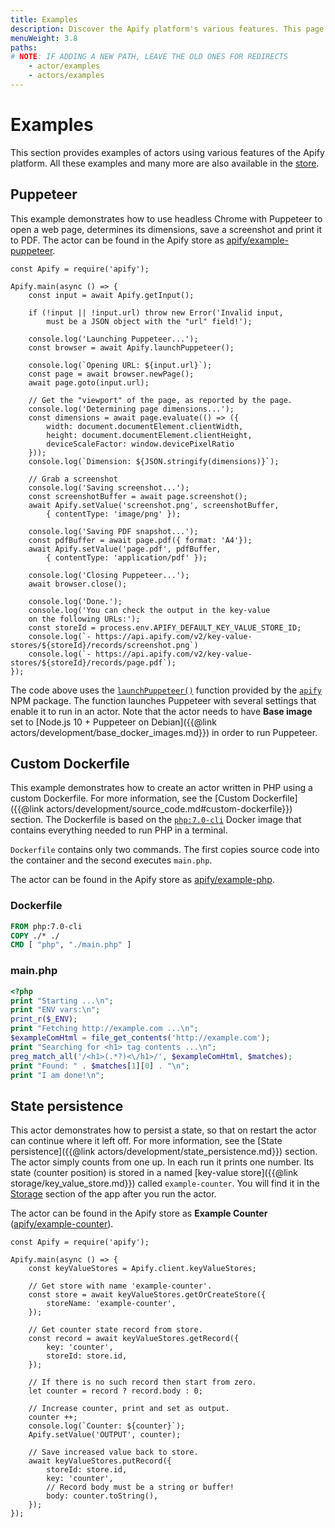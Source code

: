 ```yaml
---
title: Examples
description: Discover the Apify platform's various features. This page contains introductory code for building actors, Dockerfiles and persisting your actor's state.
menuWeight: 3.8
paths:
# NOTE: IF ADDING A NEW PATH, LEAVE THE OLD ONES FOR REDIRECTS
    - actor/examples
    - actors/examples
---
```


# [](#examples)Examples

This section provides examples of actors using various features of the Apify platform. All these examples and many more are also available in the [store](https://apify.com/store?type=acts&search=user%3Aapify%20example).

## [](#puppeteer)Puppeteer

This example demonstrates how to use headless Chrome with Puppeteer to open a web page, determines its dimensions, save a screenshot and print it to PDF. The actor can be found in the Apify store as [apify/example-puppeteer](https://apify.com/apify/example-puppeteer).

    const Apify = require('apify');

    Apify.main(async () => {
        const input = await Apify.getInput();

        if (!input || !input.url) throw new Error('Invalid input,
            must be a JSON object with the "url" field!');

        console.log('Launching Puppeteer...');
        const browser = await Apify.launchPuppeteer();

        console.log(`Opening URL: ${input.url}`);
        const page = await browser.newPage();
        await page.goto(input.url);

        // Get the "viewport" of the page, as reported by the page.
        console.log('Determining page dimensions...');
        const dimensions = await page.evaluate(() => ({
            width: document.documentElement.clientWidth,
            height: document.documentElement.clientHeight,
            deviceScaleFactor: window.devicePixelRatio
        }));
        console.log(`Dimension: ${JSON.stringify(dimensions)}`);

        // Grab a screenshot
        console.log('Saving screenshot...');
        const screenshotBuffer = await page.screenshot();
        await Apify.setValue('screenshot.png', screenshotBuffer,
            { contentType: 'image/png' });

        console.log('Saving PDF snapshot...');
        const pdfBuffer = await page.pdf({ format: 'A4'});
        await Apify.setValue('page.pdf', pdfBuffer,
            { contentType: 'application/pdf' });

        console.log('Closing Puppeteer...');
        await browser.close();

        console.log('Done.');
        console.log('You can check the output in the key-value
        on the following URLs:');
        const storeId = process.env.APIFY_DEFAULT_KEY_VALUE_STORE_ID;
        console.log(`- https://api.apify.com/v2/key-value-stores/${storeId}/records/screenshot.png`)
        console.log(`- https://api.apify.com/v2/key-value-stores/${storeId}/records/page.pdf`);
    });

The code above uses the [`launchPuppeteer()`](https://sdk.apify.com/docs/api/apify#apifylaunchpuppeteeroptions) function provided by the [`apify`](https://sdk.apify.com/) NPM package. The function launches Puppeteer with several settings that enable it to run in an actor. Note that the actor needs to have **Base image** set to [Node.js 10 + Puppeteer on Debian]({{@link actors/development/base_docker_images.md}}) in order to run Puppeteer.

## [](#custom-dockerfile)Custom Dockerfile

This example demonstrates how to create an actor written in PHP using a custom Dockerfile. For more information, see the [Custom Dockerfile]({{@link actors/development/source_code.md#custom-dockerfile}}) section. The Dockerfile is based on the [`php:7.0-cli`](https://hub.docker.com/_/php/) Docker image that contains everything needed to run PHP in a terminal.

`Dockerfile` contains only two commands. The first copies source code into the container and the second executes `main.php`.

The actor can be found in the Apify store as [apify/example-php](https://apify.com/apify/example-php).

### Dockerfile

```dockerfile
FROM php:7.0-cli
COPY ./* ./
CMD [ "php", "./main.php" ]
```

### main.php

```php
<?php
print "Starting ...\n";
print "ENV vars:\n";
print_r($_ENV);
print "Fetching http://example.com ...\n";
$exampleComHtml = file_get_contents('http://example.com');
print "Searching for <h1> tag contents ...\n";
preg_match_all('/<h1>(.*?)<\/h1>/', $exampleComHtml, $matches);
print "Found: " . $matches[1][0] . "\n";
print "I am done!\n";
```

## [](#state-persistence)State persistence

This actor demonstrates how to persist a state, so that on restart the actor can continue where it left off. For more information, see the [State persistence]({{@link actors/development/state_persistence.md}}) section. The actor simply counts from one up. In each run it prints one number. Its state (counter position) is stored in a named [key-value store]({{@link storage/key_value_store.md}}) called `example-counter`. You will find it in the [Storage](https://my.apify.com/key-value-stores) section of the app after you run the actor.

The actor can be found in the Apify store as **Example Counter** ([apify/example-counter](https://apify.com/apify/example-counter)).

    const Apify = require('apify');

    Apify.main(async () => {
        const keyValueStores = Apify.client.keyValueStores;

        // Get store with name 'example-counter'.
        const store = await keyValueStores.getOrCreateStore({
            storeName: 'example-counter',
        });

        // Get counter state record from store.
        const record = await keyValueStores.getRecord({
            key: 'counter',
            storeId: store.id,
        });

        // If there is no such record then start from zero.
        let counter = record ? record.body : 0;

        // Increase counter, print and set as output.
        counter ++;
        console.log(`Counter: ${counter}`);
        Apify.setValue('OUTPUT', counter);

        // Save increased value back to store.
        await keyValueStores.putRecord({
            storeId: store.id,
            key: 'counter',
            // Record body must be a string or buffer!
            body: counter.toString(),
        });
    });

